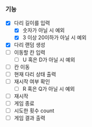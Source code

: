### 기능

- [x]  다리 길이를 입력
    - [x]  숫자가 아닐 시 예외
    - [x]  3 이상 20이하가 아닐 시 예외
- [x]  다리 랜덤 생성
- [ ]  이동할 칸 입력
    - [ ]  U 혹은 D가 아닐 시 예외
- [ ]  칸 이동
- [ ]  현재 다리 상태 출력
- [ ]  재시작 여부 확인
    - [ ]  R 혹은 Q가 아닐 시 예외
- [ ]  재시작
- [ ]  게임 종료
- [ ]  시도한 횟수 count
- [ ]  게임 결과 출력
